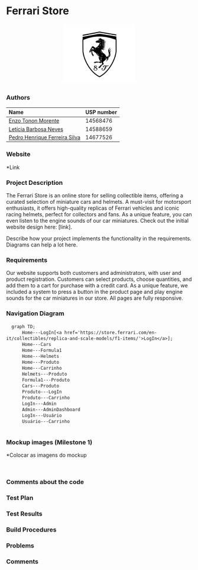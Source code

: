 # Ferrari Store

<p align="center">
  <img width="200" src="ferrari.jpg">
</p>

### Authors
| Name                                                       | USP number |
| :--------------------------------------------------------- | :--------- |
| [Enzo Tonon Morente](https://github.com/EnzoTM)     | 14568476   |
| [Letícia Barbosa Neves](https://github.com/LeticiaBN) | 14588659   |
| [Pedro Henrique Ferreira Silva](https://github.com/pedrohfsilva)  | 14677526   |

### Website

*Link

### Project Description

The Ferrari Store is an online store for selling collectible items, offering a curated selection of miniature cars and helmets. A must-visit for motorsport enthusiasts, it offers high-quality replicas of Ferrari vehicles and iconic racing helmets, perfect for collectors and fans. As a unique feature, you can even listen to the engine sounds of our car miniatures. Check out the initial website design here: [link].

Describe how your project implements the functionality in the requirements. Diagrams can help a lot here.


### Requirements

Our website supports both customers and administrators, with user and product registration. Customers can select products, choose quantities, and add them to a cart for purchase with a credit card. As a unique feature, we included a system to press a button in the product page and play engine sounds for the car miniatures in our store. All pages are fully responsive.


### Navigation Diagram


```mermaid
  graph TD;
      Home---LogIn[<a href='https://store.ferrari.com/en-it/collectibles/replica-and-scale-models/f1-items/'>LogIn</a>];
      Home---Cars
      Home---Formula1
      Home---Helmets
      Home---Produto
      Home---Carrinho
      Helmets---Produto
      Formula1---Produto
      Cars---Produto
      Produto---LogIn
      Produto---Carrinho
      LogIn---Admin
      Admin---AdminDashboard
      LogIn---Usuário
      Usuário---Carrinho
      
```

### Mockup images (Milestone 1)

*Colocar as imagens do mockup

</br>

### Comments about the code



### Test Plan


### Test Results


### Build Procedures


### Problems

### Comments




